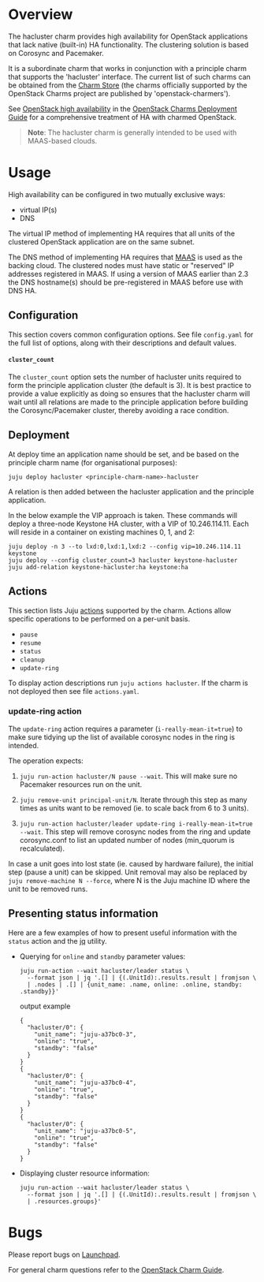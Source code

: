 # Overview

The hacluster charm provides high availability for OpenStack applications that
lack native (built-in) HA functionality. The clustering solution is based on
Corosync and Pacemaker.

It is a subordinate charm that works in conjunction with a principle charm that
supports the 'hacluster' interface. The current list of such charms can be
obtained from the [Charm Store][charms-requires-hacluster] (the charms
officially supported by the OpenStack Charms project are published by
'openstack-charmers').

See [OpenStack high availability][cdg-ha] in the [OpenStack Charms Deployment
Guide][cdg] for a comprehensive treatment of HA with charmed OpenStack.

> **Note**: The hacluster charm is generally intended to be used with
  MAAS-based clouds.

# Usage

High availability can be configured in two mutually exclusive ways:

* virtual IP(s)
* DNS

The virtual IP method of implementing HA requires that all units of the
clustered OpenStack application are on the same subnet.

The DNS method of implementing HA requires that [MAAS][upstream-maas] is used
as the backing cloud. The clustered nodes must have static or "reserved" IP
addresses registered in MAAS. If using a version of MAAS earlier than 2.3 the
DNS hostname(s) should be pre-registered in MAAS before use with DNS HA.

## Configuration

This section covers common configuration options. See file `config.yaml` for
the full list of options, along with their descriptions and default values.

#### `cluster_count`

The `cluster_count` option sets the number of hacluster units required to form
the principle application cluster (the default is 3). It is best practice to
provide a value explicitly as doing so ensures that the hacluster charm will
wait until all relations are made to the principle application before building
the Corosync/Pacemaker cluster, thereby avoiding a race condition.

## Deployment

At deploy time an application name should be set, and be based on the principle
charm name (for organisational purposes):

    juju deploy hacluster <principle-charm-name>-hacluster

A relation is then added between the hacluster application and the principle
application.

In the below example the VIP approach is taken. These commands will deploy a
three-node Keystone HA cluster, with a VIP of 10.246.114.11. Each will reside
in a container on existing machines 0, 1, and 2:

    juju deploy -n 3 --to lxd:0,lxd:1,lxd:2 --config vip=10.246.114.11 keystone
    juju deploy --config cluster_count=3 hacluster keystone-hacluster
    juju add-relation keystone-hacluster:ha keystone:ha

## Actions

This section lists Juju [actions][juju-docs-actions] supported by the charm.
Actions allow specific operations to be performed on a per-unit basis.

 * `pause`
 * `resume`
 * `status`
 * `cleanup`
 * `update-ring`

To display action descriptions run `juju actions hacluster`. If the charm is
not deployed then see file ``actions.yaml``.

### update-ring action

The `update-ring` action requires a parameter (`i-really-mean-it=true`) to make
sure tidying up the list of available corosync nodes in the ring is intended.

The operation expects:

1. `juju run-action hacluster/N pause --wait`. This will make sure no Pacemaker
   resources run on the unit.

2. `juju remove-unit principal-unit/N`. Iterate through this step as many times
   as units want to be removed (ie. to scale back from 6 to 3 units).

3. `juju run-action hacluster/leader update-ring i-really-mean-it=true --wait`.
   This step will remove corosync nodes from the ring and update corosync.conf
   to list an updated number of nodes (min_quorum is recalculated).

In case a unit goes into lost state (ie. caused by hardware failure), the
initial step (pause a unit) can be skipped. Unit removal may also be replaced
by `juju remove-machine N --force`, where N is the Juju machine ID where the
unit to be removed runs.

## Presenting status information

Here are a few examples of how to present useful information with the `status`
action and the [jq][jq] utility.

* Querying for `online` and `standby` parameter values:

      juju run-action --wait hacluster/leader status \
        --format json | jq '.[] | {(.UnitId):.results.result | fromjson \
        | .nodes | .[] | {unit_name: .name, online: .online, standby: .standby}}'

  output example

      {
        "hacluster/0": {
          "unit_name": "juju-a37bc0-3",
          "online": "true",
          "standby": "false"
        }
      }
      {
        "hacluster/0": {
          "unit_name": "juju-a37bc0-4",
          "online": "true",
          "standby": "false"
        }
      }
      {
        "hacluster/0": {
          "unit_name": "juju-a37bc0-5",
          "online": "true",
          "standby": "false"
        }
      }

* Displaying cluster resource information:

      juju run-action --wait hacluster/leader status \
        --format json | jq '.[] | {(.UnitId):.results.result | fromjson \
        | .resources.groups}'

# Bugs

Please report bugs on [Launchpad][lp-bugs-charm-hacluster].

For general charm questions refer to the [OpenStack Charm Guide][cg].

<!-- LINKS -->

[cg]: https://docs.openstack.org/charm-guide
[lp-bugs-charm-hacluster]: https://bugs.launchpad.net/charm-hacluster/+filebug
[juju-docs-actions]: https://jaas.ai/docs/actions
[cdg-ha]: https://docs.openstack.org/project-deploy-guide/charm-deployment-guide/latest/app-ha.html
[upstream-maas]: https://maas.io
[charms-requires-hacluster]: https://jaas.ai/search?requires=hacluster
[cdg]: https://docs.openstack.org/project-deploy-guide/charm-deployment-guide
[jq]: https://stedolan.github.io/jq/
